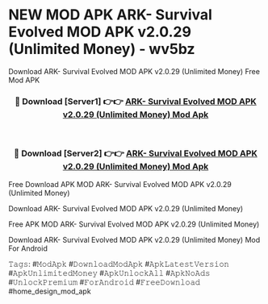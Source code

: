 # NEW MOD APK ARK- Survival Evolved MOD APK v2.0.29 (Unlimited Money) - wv5bz
Download ARK- Survival Evolved MOD APK v2.0.29 (Unlimited Money) Free Mod APK

<div align="center">
<h3>🔴 Download [Server1] 👉👉 <a href="https://apk-comot.site?title=ARK-_Survival_Evolved_MOD_APK_v2.0.29_(Unlimited_Money)">ARK- Survival Evolved MOD APK v2.0.29 (Unlimited Money) Mod Apk</a></h3><br>

<h3>🔴 Download [Server2] 👉👉 <a href="https://apk-comot.site?title=ARK-_Survival_Evolved_MOD_APK_v2.0.29_(Unlimited_Money)">ARK- Survival Evolved MOD APK v2.0.29 (Unlimited Money) Mod Apk</a></h3>
</div>


Free Download APK MOD ARK- Survival Evolved MOD APK v2.0.29 (Unlimited Money)

Download ARK- Survival Evolved MOD APK v2.0.29 (Unlimited Money) 

Free APK MOD ARK- Survival Evolved MOD APK v2.0.29 (Unlimited Money) 

Download ARK- Survival Evolved MOD APK v2.0.29 (Unlimited Money) Mod For Android

𝚃𝚊𝚐𝚜: #𝙼𝚘𝚍𝙰𝚙𝚔 #𝙳𝚘𝚠𝚗𝚕𝚘𝚊𝚍𝙼𝚘𝚍𝙰𝚙𝚔 #𝙰𝚙𝚔𝙻𝚊𝚝𝚎𝚜𝚝𝚅𝚎𝚛𝚜𝚒𝚘𝚗 #𝙰𝚙𝚔𝚄𝚗𝚕𝚒𝚖𝚒𝚝𝚎𝚍𝙼𝚘𝚗𝚎𝚢 #𝙰𝚙𝚔𝚄𝚗𝚕𝚘𝚌𝚔𝙰𝚕𝚕 #𝙰𝚙𝚔𝙽𝚘𝙰𝚍𝚜 #𝚄𝚗𝚕𝚘𝚌𝚔𝙿𝚛𝚎𝚖𝚒𝚞𝚖 #𝙵𝚘𝚛𝙰𝚗𝚍𝚛𝚘𝚒𝚍 #𝙵𝚛𝚎𝚎𝙳𝚘𝚠𝚗𝚕𝚘𝚊𝚍 #home_design_mod_apk
